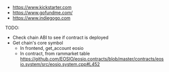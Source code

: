 -   https://www.kickstarter.com
-   https://www.gofundme.com/
-   https://www.indiegogo.com

TODO:

-   Check chain ABI to see if contract is deployed
-   Get chain's core symbol
    -   In frontend, get_account eosio
    -   In contract, from rammarket table https://github.com/EOSIO/eosio.contracts/blob/master/contracts/eosio.system/src/eosio.system.cpp#L452
